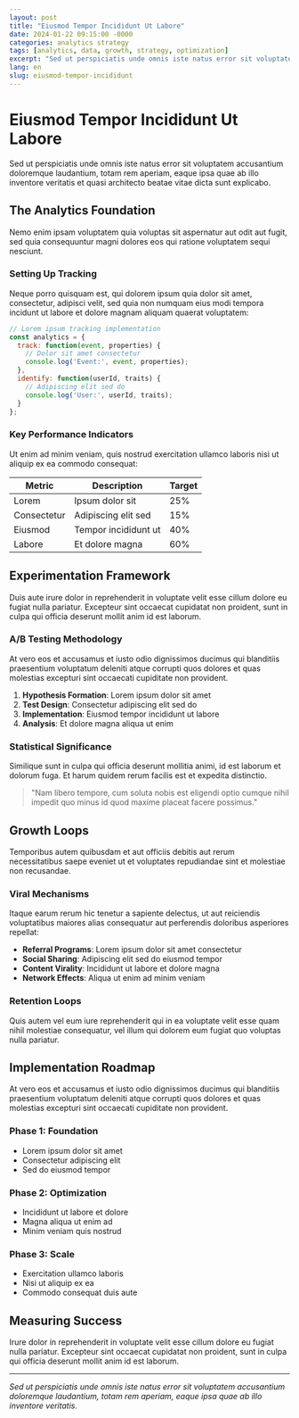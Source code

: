 ```yaml
---
layout: post
title: "Eiusmod Tempor Incididunt Ut Labore"
date: 2024-01-22 09:15:00 -0000
categories: analytics strategy
tags: [analytics, data, growth, strategy, optimization]
excerpt: "Sed ut perspiciatis unde omnis iste natus error sit voluptatem accusantium doloremque laudantium, totam rem aperiam."
lang: en
slug: eiusmod-tempor-incididunt
---
```


# Eiusmod Tempor Incididunt Ut Labore

Sed ut perspiciatis unde omnis iste natus error sit voluptatem accusantium doloremque laudantium, totam rem aperiam, eaque ipsa quae ab illo inventore veritatis et quasi architecto beatae vitae dicta sunt explicabo.

## The Analytics Foundation

Nemo enim ipsam voluptatem quia voluptas sit aspernatur aut odit aut fugit, sed quia consequuntur magni dolores eos qui ratione voluptatem sequi nesciunt.

### Setting Up Tracking

Neque porro quisquam est, qui dolorem ipsum quia dolor sit amet, consectetur, adipisci velit, sed quia non numquam eius modi tempora incidunt ut labore et dolore magnam aliquam quaerat voluptatem:

```javascript
// Lorem ipsum tracking implementation
const analytics = {
  track: function(event, properties) {
    // Dolor sit amet consectetur
    console.log('Event:', event, properties);
  },
  identify: function(userId, traits) {
    // Adipiscing elit sed do
    console.log('User:', userId, traits);
  }
};
```

### Key Performance Indicators

Ut enim ad minim veniam, quis nostrud exercitation ullamco laboris nisi ut aliquip ex ea commodo consequat:

| Metric | Description | Target |
|--------|-------------|---------|
| Lorem | Ipsum dolor sit | 25% |
| Consectetur | Adipiscing elit sed | 15% |
| Eiusmod | Tempor incididunt ut | 40% |
| Labore | Et dolore magna | 60% |

## Experimentation Framework

Duis aute irure dolor in reprehenderit in voluptate velit esse cillum dolore eu fugiat nulla pariatur. Excepteur sint occaecat cupidatat non proident, sunt in culpa qui officia deserunt mollit anim id est laborum.

### A/B Testing Methodology

At vero eos et accusamus et iusto odio dignissimos ducimus qui blanditiis praesentium voluptatum deleniti atque corrupti quos dolores et quas molestias excepturi sint occaecati cupiditate non provident.

1. **Hypothesis Formation**: Lorem ipsum dolor sit amet
2. **Test Design**: Consectetur adipiscing elit sed do
3. **Implementation**: Eiusmod tempor incididunt ut labore
4. **Analysis**: Et dolore magna aliqua ut enim

### Statistical Significance

Similique sunt in culpa qui officia deserunt mollitia animi, id est laborum et dolorum fuga. Et harum quidem rerum facilis est et expedita distinctio.

> "Nam libero tempore, cum soluta nobis est eligendi optio cumque nihil impedit quo minus id quod maxime placeat facere possimus."

## Growth Loops

Temporibus autem quibusdam et aut officiis debitis aut rerum necessitatibus saepe eveniet ut et voluptates repudiandae sint et molestiae non recusandae.

### Viral Mechanisms

Itaque earum rerum hic tenetur a sapiente delectus, ut aut reiciendis voluptatibus maiores alias consequatur aut perferendis doloribus asperiores repellat:

- **Referral Programs**: Lorem ipsum dolor sit amet consectetur
- **Social Sharing**: Adipiscing elit sed do eiusmod tempor
- **Content Virality**: Incididunt ut labore et dolore magna
- **Network Effects**: Aliqua ut enim ad minim veniam

### Retention Loops

Quis autem vel eum iure reprehenderit qui in ea voluptate velit esse quam nihil molestiae consequatur, vel illum qui dolorem eum fugiat quo voluptas nulla pariatur.

## Implementation Roadmap

At vero eos et accusamus et iusto odio dignissimos ducimus qui blanditiis praesentium voluptatum deleniti atque corrupti quos dolores et quas molestias excepturi sint occaecati cupiditate non provident.

### Phase 1: Foundation
- Lorem ipsum dolor sit amet
- Consectetur adipiscing elit
- Sed do eiusmod tempor

### Phase 2: Optimization
- Incididunt ut labore et dolore
- Magna aliqua ut enim ad
- Minim veniam quis nostrud

### Phase 3: Scale
- Exercitation ullamco laboris
- Nisi ut aliquip ex ea
- Commodo consequat duis aute

## Measuring Success

Irure dolor in reprehenderit in voluptate velit esse cillum dolore eu fugiat nulla pariatur. Excepteur sint occaecat cupidatat non proident, sunt in culpa qui officia deserunt mollit anim id est laborum.

---

*Sed ut perspiciatis unde omnis iste natus error sit voluptatem accusantium doloremque laudantium, totam rem aperiam, eaque ipsa quae ab illo inventore veritatis.*